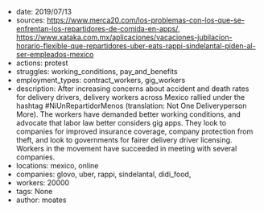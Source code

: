 - date: 2019/07/13
- sources: https://www.merca20.com/los-problemas-con-los-que-se-enfrentan-los-repartidores-de-comida-en-apps/, https://www.xataka.com.mx/aplicaciones/vacaciones-jubilacion-horario-flexible-que-repartidores-uber-eats-rappi-sindelantal-piden-al-ser-empleados-mexico
- actions: protest
- struggles: working_conditions, pay_and_benefits
- employment_types: contract_workers, gig_workers
- description: After increasing concerns about accident and death rates for delivery drivers, delivery workers across Mexico rallied under the hashtag #NiUnRepartidorMenos (translation: Not One Deliveryperson More). The workers have demanded better working conditions, and advocate that labor law better considers gig apps. They look to companies for improved insurance coverage, company protection from theft, and look to governments for fairer delivery driver licensing.  Workers in the movement have succeeded in meeting with several companies. 
- locations: mexico, online
- companies: glovo, uber, rappi, sindelantal, didi_food, 
- workers: 20000
- tags: None
- author: moates
